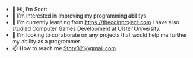 - 👋 Hi, I’m Scott
- 👀 I’m interested in Improving my programming abilitys.
- 🌱 I’m currently learning from https://theodinproject.com I have also studied Computer Games Development at Ulster University.
- 💞️ I’m looking to collaborate on any projects that would help me further my ability as a programmer. 
- 📫 How to reach me Stoty321@gmail.com

<!---
stoty321/stoty321 is a ✨ special ✨ repository because its `README.md` (this file) appears on your GitHub profile.
You can click the Preview link to take a look at your changes.
--->
